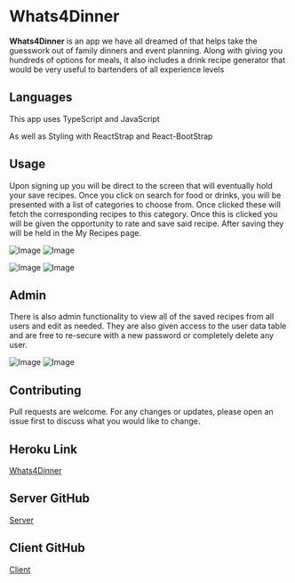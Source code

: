 # Whats4Dinner

**Whats4Dinner** is an app we have all dreamed of that helps take the guesswork out of family dinners and event planning. Along with giving you hundreds of options for meals, it also includes a drink recipe generator that would be very useful to bartenders of all experience levels

## Languages

This app uses TypeScript and JavaScript 

As well as Styling with ReactStrap and React-BootStrap


## Usage
Upon signing up you will be direct to the screen that will eventually hold your save recipes. Once you click on search for food or drinks, you will be presented with a list of categories to choose from. Once clicked these will fetch the corresponding recipes to this category. Once this is clicked you will be given the opportunity  to rate and save said recipe. After saving they will be held in the My Recipes page.

![Image](../w4d-client/src/Assets/fetchDrinks.png)
![Image](../w4d-client/src/Assets/recipes.png)

![Image](../w4d-client/src/Assets/modal.png)
![Image](../w4d-client/src/Assets/myRecipes.png)

## Admin
There is also admin functionality to view all of the saved recipes from all users and edit as needed. They are also given access to the user data table and are free to re-secure with a new password or completely delete any user.

![Image](../w4d-client/src/Assets/allRecipes.png)
![Image](../w4d-client/src/Assets/allUsers.png)


## Contributing
Pull requests are welcome. For any changes or updates, please open an issue first to discuss what you would like to change.


## Heroku Link
[Whats4Dinner](https://allenbra17-w4d-client.herokuapp.com/)
## Server GitHub
[Server](https://https://github.com/allenbra17/whats4dinner-server)
## Client GitHub
[Client](https://https://github.com/allenbra17/whats4dinner-client)